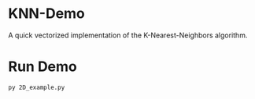 # KNN-Demo
A quick vectorized implementation of the K-Nearest-Neighbors algorithm.

# Run Demo
```
py 2D_example.py
```